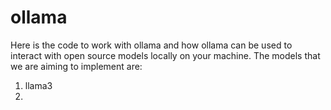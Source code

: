 # ollama
Here is the code to work with ollama and how ollama can be used to interact with open source models locally on your machine.
The models that we are aiming to implement are:

1. llama3
2.